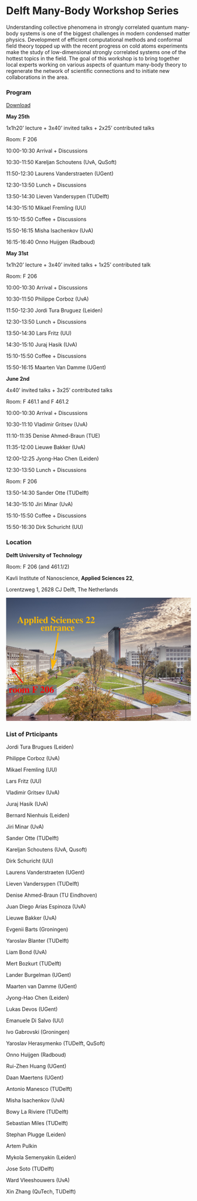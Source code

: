 Delft Many-Body Workshop Series
===============================


Understanding collective phenomena in strongly correlated quantum many-body systems is one of the biggest challenges in modern condensed matter physics. Development of efficient computational methods and conformal field theory topped up with the recent progress on cold atoms experiments make the study of low-dimensional strongly correlated systems one of the hottest topics in the field. The goal of this workshop is to bring together local experts working on various aspects of quantum many-body theory to regenerate the network of scientific connections and to initiate new collaborations in the area.



### **Program** 

[Download](https://nchepiga.github.io/homepage/assets/program_workshops.pdf)

**May 25th**

1x1h20’ lecture + 3x40’ invited talks + 2x25’ contributed talks

Room: F 206

10:00-10:30 Arrival + Discussions

10:30-11:50 Kareljan Schoutens (UvA, QuSoft)

11:50-12:30 Laurens Vanderstraeten (UGent)

12:30-13:50 Lunch + Discussions

13:50-14:30 Lieven Vandersypen (TUDelft)

14:30-15:10 Mikael Fremling (UU)

15:10-15:50 Coffee + Discussions

15:50-16:15 Misha Isachenkov (UvA)

16:15-16:40 Onno Huijgen (Radboud)




**May 31st**

1x1h20’ lecture + 3x40’ invited talks + 1x25’ contributed talk

Room: F 206


10:00-10:30 Arrival + Discussions

10:30-11:50 Philippe Corboz (UvA)

11:50-12:30 Jordi Tura Bruguez (Leiden)

12:30-13:50 Lunch + Discussions


13:50-14:30 Lars Fritz (UU)

14:30-15:10 Juraj Hasik (UvA)

15:10-15:50 Coffee + Discussions

15:50-16:15 Maarten Van Damme (UGent)



**June 2nd**

4x40’ invited talks + 3x25’ contributed talks

Room: F 461.1 and F 461.2

10:00-10:30 Arrival + Discussions

10:30-11:10 Vladimir Gritsev (UvA)

11:10-11:35 Denise Ahmed-Braun (TUE)

11:35-12:00 Lieuwe Bakker (UvA)

12:00-12:25 Jyong-Hao Chen (Leiden)

12:30-13:50 Lunch + Discussions

Room: F 206

13:50-14:30 Sander Otte (TUDelft)

14:30-15:10 Jiri Minar (UvA)

15:10-15:50 Coffee + Discussions

15:50-16:30 Dirk Schuricht (UU)




### **Location**


**Delft University of Technology**

Room: F 206 (and 461.1/2) 

Kavli Institute of Nanoscience,  **Applied Sciences 22**,

Lorentzweg 1, 2628 CJ Delft,  The Netherlands

![Building22](assets/images/delft.svg)


### **List of Prticipants**

Jordi Tura Brugues (Leiden)

Philippe Corboz (UvA)

Mikael Fremling (UU)

Lars Fritz (UU)

Vladimir Gritsev (UvA)

Juraj Hasik (UvA)

Bernard Nienhuis (Leiden)

Jiri Minar (UvA)

Sander Otte (TUDelft)

Kareljan Schoutens (UvA, Qusoft)

Dirk Schuricht (UU)

Laurens Vanderstraeten (UGent)

Lieven Vandersypen (TUDelft)

Denise Ahmed-Braun (TU Eindhoven)

Juan Diego Arias Espinoza (UvA)

Lieuwe Bakker (UvA)

Evgenii Barts (Groningen)

Yaroslav Blanter (TUDelft)

Liam Bond (UvA)

Mert Bozkurt (TUDelft)

Lander Burgelman (UGent)

Maarten van Damme (UGent)

Jyong-Hao Chen (Leiden)

Lukas Devos (UGent)

Emanuele Di Salvo (UU)

Ivo Gabrovski (Groningen)

Yaroslav Herasymenko (TUDelft, QuSoft)

Onno Huijgen (Radboud)

Rui-Zhen Huang (UGent)

Daan Maertens (UGent)

Antonio Manesco (TUDelft)

Misha Isachenkov (UvA)

Bowy La Riviere (TUDelft)

Sebastian Miles (TUDelft)

Stephan Plugge (Leiden)

Artem Pulkin

Mykola Semenyakin (Leiden)

Jose Soto (TUDelft)

Ward Vleeshouwers (UvA)

Xin Zhang (QuTech, TUDelft)



